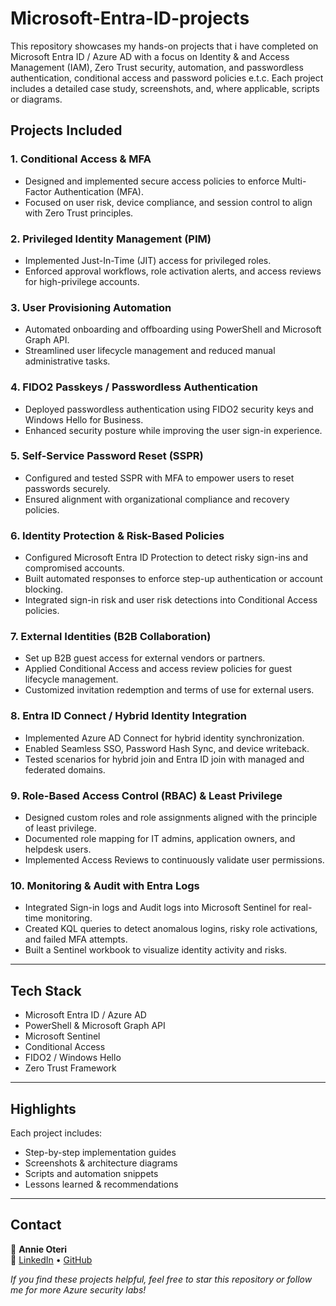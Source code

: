 # Microsoft-Entra-ID-projects
This repository showcases my hands-on projects that i have completed on Microsoft Entra ID / Azure AD with a focus on Identity & and Access Management (IAM), Zero Trust security, automation, and passwordless authentication, conditional access and password policies e.t.c. Each project includes a detailed case study, screenshots, and, where applicable, scripts or diagrams.


## Projects Included

### 1.  Conditional Access & MFA  
- Designed and implemented secure access policies to enforce Multi-Factor Authentication (MFA).  
- Focused on user risk, device compliance, and session control to align with Zero Trust principles.

### 2.  Privileged Identity Management (PIM)  
- Implemented Just-In-Time (JIT) access for privileged roles.  
- Enforced approval workflows, role activation alerts, and access reviews for high-privilege accounts.

### 3.  User Provisioning Automation  
- Automated onboarding and offboarding using PowerShell and Microsoft Graph API.  
- Streamlined user lifecycle management and reduced manual administrative tasks.

### 4.  FIDO2 Passkeys / Passwordless Authentication  
- Deployed passwordless authentication using FIDO2 security keys and Windows Hello for Business.  
- Enhanced security posture while improving the user sign-in experience.

### 5.  Self-Service Password Reset (SSPR)  
- Configured and tested SSPR with MFA to empower users to reset passwords securely.  
- Ensured alignment with organizational compliance and recovery policies.

### 6.  Identity Protection & Risk-Based Policies  
- Configured Microsoft Entra ID Protection to detect risky sign-ins and compromised accounts.  
- Built automated responses to enforce step-up authentication or account blocking.  
- Integrated sign-in risk and user risk detections into Conditional Access policies.

### 7.  External Identities (B2B Collaboration)  
- Set up B2B guest access for external vendors or partners.  
- Applied Conditional Access and access review policies for guest lifecycle management.  
- Customized invitation redemption and terms of use for external users.

### 8.  Entra ID Connect / Hybrid Identity Integration  
- Implemented Azure AD Connect for hybrid identity synchronization.  
- Enabled Seamless SSO, Password Hash Sync, and device writeback.  
- Tested scenarios for hybrid join and Entra ID join with managed and federated domains.

### 9.  Role-Based Access Control (RBAC) & Least Privilege  
- Designed custom roles and role assignments aligned with the principle of least privilege.  
- Documented role mapping for IT admins, application owners, and helpdesk users.  
- Implemented Access Reviews to continuously validate user permissions.

### 10.  Monitoring & Audit with Entra Logs  
- Integrated Sign-in logs and Audit logs into Microsoft Sentinel for real-time monitoring.  
- Created KQL queries to detect anomalous logins, risky role activations, and failed MFA attempts.  
- Built a Sentinel workbook to visualize identity activity and risks.

---

##  Tech Stack
- Microsoft Entra ID / Azure AD
- PowerShell & Microsoft Graph API
- Microsoft Sentinel
- Conditional Access
- FIDO2 / Windows Hello
- Zero Trust Framework

---

##  Highlights
Each project includes:
- Step-by-step implementation guides  
- Screenshots & architecture diagrams  
- Scripts and automation snippets  
- Lessons learned & recommendations  

---

##  Contact
👤 **Annie Oteri**  
🔗 [LinkedIn](https://linkedin.com/in/annie-oteri) • [GitHub](https://github.com/annie-oteri)


 *If you find these projects helpful, feel free to star this repository or follow me for more Azure security labs!*

